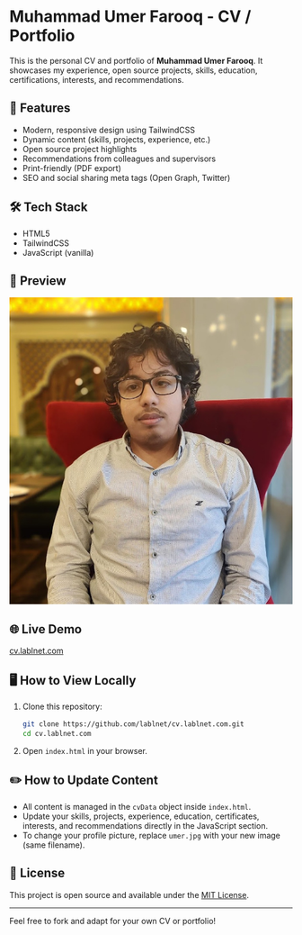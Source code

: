 # Muhammad Umer Farooq - CV / Portfolio

This is the personal CV and portfolio of **Muhammad Umer Farooq**. It showcases my experience, open source projects, skills, education, certifications, interests, and recommendations.

## 🚀 Features
- Modern, responsive design using TailwindCSS
- Dynamic content (skills, projects, experience, etc.)
- Open source project highlights
- Recommendations from colleagues and supervisors
- Print-friendly (PDF export)
- SEO and social sharing meta tags (Open Graph, Twitter)

## 🛠️ Tech Stack
- HTML5
- TailwindCSS
- JavaScript (vanilla)

## 📸 Preview
![Preview](umer.jpg)

## 🌐 Live Demo
[cv.lablnet.com](https://cv.lablnet.com/)

## 🖥️ How to View Locally
1. Clone this repository:
   ```bash
   git clone https://github.com/lablnet/cv.lablnet.com.git
   cd cv.lablnet.com
   ```
2. Open `index.html` in your browser.

## ✏️ How to Update Content
- All content is managed in the `cvData` object inside `index.html`.
- Update your skills, projects, experience, education, certificates, interests, and recommendations directly in the JavaScript section.
- To change your profile picture, replace `umer.jpg` with your new image (same filename).

## 📄 License
This project is open source and available under the [MIT License](LICENSE).

---

Feel free to fork and adapt for your own CV or portfolio! 